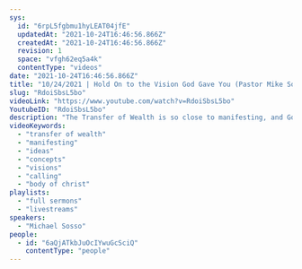 ```yaml
---
sys:
  id: "6rpL5fgbmu1hyLEAT04jfE"
  updatedAt: "2021-10-24T16:46:56.866Z"
  createdAt: "2021-10-24T16:46:56.866Z"
  revision: 1
  space: "vfgh62eq5a4k"
  contentType: "videos"
date: "2021-10-24T16:46:56.866Z"
title: "10/24/2021 | Hold On to the Vision God Gave You (Pastor Mike Sosso)"
slug: "RdoiSbsL5bo"
videoLink: "https://www.youtube.com/watch?v=RdoiSbsL5bo"
YoutubeID: "RdoiSbsL5bo"
description: "The Transfer of Wealth is so close to manifesting, and God is going to give us new ideas and concepts, but we have to protect the vision that God gives us. Like Pastor Cris mentioned last week, she allowed other people to derail the vision that was given to her. Pastor Mike reminds us to keep those visions holy and not let anyone come between our calling. He also shows us that following our calling not only helps us, but helps build up the church as well. This sermon was delivered at Freedom Fellowship Church International."
videoKeywords:
  - "transfer of wealth"
  - "manifesting"
  - "ideas"
  - "concepts"
  - "visions"
  - "calling"
  - "body of christ"
playlists:
  - "full sermons"
  - "livestreams"
speakers:
  - "Michael Sosso"
people:
  - id: "6aQjATkbJuOcIYwuGcSciQ"
    contentType: "people"
---
```

